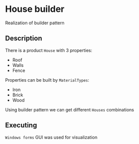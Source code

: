 # House builder
Realization of builder pattern

## Description
There is a product `House` with 3 properties:
- Roof
- Walls
- Fence

Properties can be built by `MaterialTypes`:
- Iron
- Brick
- Wood

Using builder pattern we can get different `Houses` combinations

## Executing
`Windows forms` GUI was used for visualization
